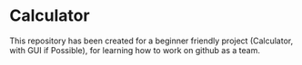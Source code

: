 # Calculator

This repository has been created for a beginner friendly project (Calculator, with GUI if Possible), for learning how to work on github as a team.
